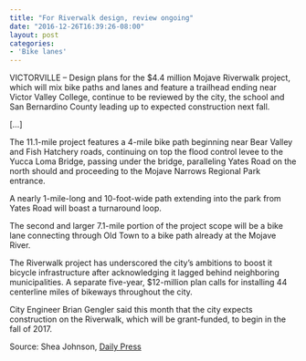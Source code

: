 ```yaml
---
title: "For Riverwalk design, review ongoing"
date: "2016-12-26T16:39:26-08:00"
layout: post
categories:
- 'Bike lanes'
---
```


VICTORVILLE – Design plans for the $4.4 million Mojave Riverwalk project, which will mix bike paths and lanes and feature a trailhead ending near Victor Valley College, continue to be reviewed by the city, the school and San Bernardino County leading up to expected construction next fall.

\[…\]

The 11.1-mile project features a 4-mile bike path beginning near Bear Valley and Fish Hatchery roads, continuing on top the flood control levee to the Yucca Loma Bridge, passing under the bridge, paralleling Yates Road on the north should and proceeding to the Mojave Narrows Regional Park entrance.

A nearly 1-mile-long and 10-foot-wide path extending into the park from Yates Road will boast a turnaround loop.

The second and larger 7.1-mile portion of the project scope will be a bike lane connecting through Old Town to a bike path already at the Mojave River.

The Riverwalk project has underscored the city’s ambitions to boost it bicycle infrastructure after acknowledging it lagged behind neighboring municipalities. A separate five-year, $12-million plan calls for installing 44 centerline miles of bikeways throughout the city.

City Engineer Brian Gengler said this month that the city expects construction on the Riverwalk, which will be grant-funded, to begin in the fall of 2017.

Source: Shea Johnson, [Daily Press](https://www.vvdailypress.com/news/20161226/for-riverwalk-design-review-ongoing)